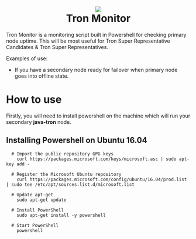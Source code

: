<h1 align="center">
<br>
  <img src="https://github.com/dbriggsie/tron-monitor/blob/master/tron-monitor.png">
  <br>
  Tron Monitor
</h1>
Tron Monitor is a monitoring script built in Powershell for checking primary node uptime. This will be most useful for Tron Super Representative Candidates & Tron Super Representatives.

Examples of use:
  * If you have a secondary node ready for failover when primary node goes into offline state.

# How to use
Firstly, you will need to install powershell on the machine which will run your secondary **java-tron** node.
   ## Installing Powershell on Ubuntu 16.04
      # Import the public repository GPG keys
        curl https://packages.microsoft.com/keys/microsoft.asc | sudo apt-key add -

      # Register the Microsoft Ubuntu repository
        curl https://packages.microsoft.com/config/ubuntu/16.04/prod.list | sudo tee /etc/apt/sources.list.d/microsoft.list

      # Update apt-get
        sudo apt-get update

      # Install PowerShell
        sudo apt-get install -y powershell

      # Start PowerShell
        powershell
   
